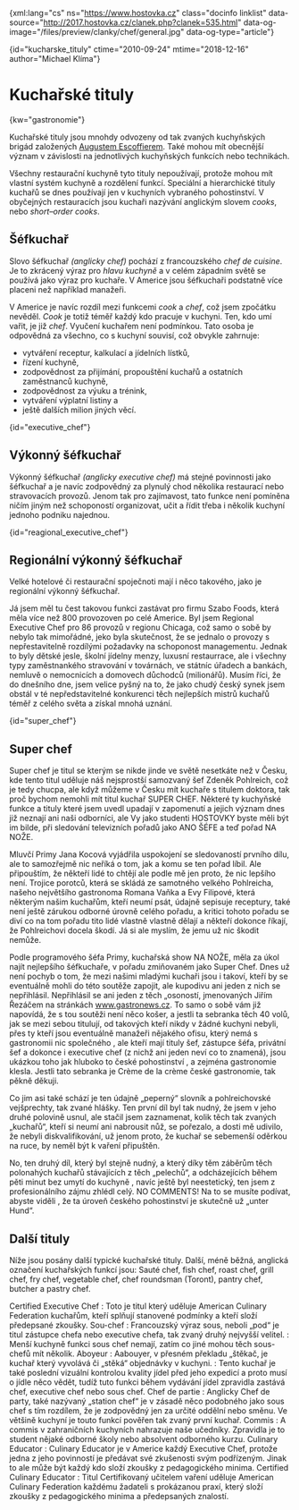 
{xml:lang="cs" ns="https://www.hostovka.cz" class="docinfo linklist" data-source="http://2017.hostovka.cz/clanek.php?clanek=535.html" data-og-image="/files/preview/clanky/chef/general.jpg" data-og-type="article"}

{id="kucharske_tituly" ctime="2010-09-24" mtime="2018-12-16" author="Michael Klíma"}

# Kuchařské tituly

{kw="gastronomie"}

Kuchařské tituly jsou mnohdy odvozeny od tak zvaných kuchyňských brigád založených [Augustem Escoffierem][1]. Také mohou mít obecnější význam v závislosti na jednotlivých kuchyňských funkcích nebo technikách.

Všechny restaurační kuchyně tyto tituly nepoužívají, protože mohou mít vlastní systém kuchyně a rozdělení funkcí. Speciální a hierarchické tituly kuchařů se dnes používají jen v kuchyních vybraného pohostinství. V obyčejných restauracích jsou kuchaři nazývání anglickým slovem _cooks_, nebo _short–order cooks_.

## Šéfkuchař

Slovo šéfkuchař _(anglicky chef)_ pochází z francouzského _chef de cuisine_. Je to zkrácený výraz pro _hlavu kuchyně_ a v celém západním světě se používá jako výraz pro kuchaře. V Americe jsou šéfkuchaři podstatně více placeni než například manažeři.

V Americe je navíc rozdíl mezi funkcemi _cook_ a _chef_, což jsem zpočátku nevěděl. _Cook_ je totiž téměř každý kdo pracuje v kuchyni. Ten, kdo umí vařit, je již _chef_. Vyučení kuchařem není podmínkou. Tato osoba je odpovědná za všechno, co s kuchyní souvisí, což obvykle zahrnuje:

 * vytváření receptur, kalkulací a jídelních lístků,
 * řízení kuchyně,
 * zodpovědnost za přijímání, propouštění kuchařů a ostatních zaměstnanců kuchyně,
 * zodpovědnost za výuku a trénink,
 * vytváření výplatní listiny a
 * ještě dalších milion jiných věcí.

{id="executive_chef"}

## Výkonný šéfkuchař

Výkonný šéfkuchař _(anglicky executive chef)_ má stejné povinnosti jako šéfkuchař a je navíc zodpovědný za plynulý chod několika restaurací nebo stravovacích provozů. Jenom tak pro zajímavost, tato funkce není pomíněna ničím jiným než schopoností organizovat, učit a řídit třeba i několik kuchyní jednoho podniku najednou.

{id="reagional\_executive\_chef"}

## Regionální výkonný šéfkuchař

Velké hotelové či restaurační spoječnoti mají i něco takového, jako je regionální výkonný šéfkuchař.

Já jsem měl tu čest takovou funkci zastávat pro firmu Szabo Foods, která měla více než 800 provozoven po celé Americe. Byl jsem Regional Executive Chef pro 86 provozů v regionu Chicaga, což samo o sobě by nebylo tak mimořádné, jeko byla skutečnost, že se jednalo o provozy s nepřestavitelně rozdílými požadavky na schoponost managementu. Jednak to byly dětské jesle, školní jídelny menzy, luxusní restaurrace, ale i všechny typy zaměstnankého stravování v továrnách, ve státníc úřadech a bankách, nemluvě o nemocnicích a domovech důchodců (milionářů). Musím říci, že do dnešního dne, jsem velice pyšný na to, že jako chudý český synek jsem obstál v té nepředstavitelné konkurenci těch nejlepších mistrů kuchařů téměř z celého světa a získal mnohá uznání.

{id="super_chef"}

## Super chef

Super chef je titul se kterým se nikde jinde ve světě nesetkáte než v Česku, kde tento titul uděluje náš nejsprostší samozvaný šef Zdeněk Pohlreich, což je tedy chucpa, ale když můžeme v Česku mít kuchaře s titulem doktora, tak proč bychom nemohli mít titul kuchař SUPER CHEF. Některé ty kuchyňské funkce a tituly které jsem uvedl upadají v zapomenutí a jejich význam dnes již neznají ani naši odborníci, ale Vy jako studenti HOSTOVKY byste měli být im bilde, při sledování televizních pořadů jako ANO ŠÉFE a teď pořad NA NOŽE.

Mluvčí Primy Jana Kocová vyjádřila uspokojení se sledovaností prvního dílu, ale to samozřejmě nic neříká o tom, jak a komu se ten pořad líbil. Ale připouštím, že někteří lidé to chtějí ale podle mě jen proto, že nic lepšího není. Trojice porotců, která se skládá ze samotného velkého Pohlreicha, našeho největšího gastronoma Romana Vaňka a Evy Filipové, která některým našim kuchařům, kteří neumí psát, údajně sepisuje receptury, také není ještě zárukou odborné úrovně celého pořadu, a kritici tohoto pořadu se diví co na tom pořadu tito lidé vlastně vlastně dělají a někteří dokonce říkají, že Pohlreichovi docela škodí. Já si ale myslím, že jemu už nic škodit nemůže.

Podle programového šéfa Primy, kuchařská show NA NOŽE, měla za úkol najít nejlepšího šéfkuchaře, v pořadu zmiňovaném jako Super Chef. Dnes už není pochyb o tom, že mezi našimi mladými kuchaři jsou i takoví, kteří by se eventuálně mohli do této soutěže zapojit, ale kupodivu ani jeden z nich se nepřihlásil. Nepřihlásil se ani jeden z těch „osoností, jmenovaných Jiřím Řezáčem na stránkách www.gastronews.cz. To samo o sobě vám již napovídá, že s tou soutěži není něco košer, a jestli ta sebranka těch 40 volů, jak se mezi sebou titulují, od takových kteří nikdy v žádné kuchyni nebyli, přes ty kteří jsou eventuálně manažeři nějakého ofisu, který nemá s gastronomii nic společného , ale kteří mají tituly šef, zástupce šéfa, privátní šef a dokonce i executive chef (z nichž ani jeden neví co to znamená), jsou ukázkou toho jak hluboko to české pohostinství , a zejména gastronomie klesla. Jestli tato sebranka je Crème de la crème české gastronomie, tak pěkně děkuji.

Co jim asi také schází je ten údajně „peperný“ slovník a pohlreichovské vejšprechty, tak zvané hlášky. Ten první díl byl tak nudný, že jsem v jeho druhé polovině usnul, ale stačil jsem zaznamenat, kolik těch tak zvaných „kuchařů“, kteří si neumí ani nabrousit nůž, se pořezalo, a dosti mě udivilo, že nebyli diskvalifikování, už jenom proto, že kuchař se sebemenší oděrkou na ruce, by neměl být k vaření připuštěn.

No, ten druhý díl, který byl stejně nudný, a který díky těm záběrům těch polonahých kuchařů stávajících z těch „pelechů“, a odcházejících během pěti minut bez umytí do kuchyně , navíc ještě byl neestetický, ten jsem z profesionálního zájmu zhlédl celý. NO COMMENTS! Na to se musíte podívat, abyste viděli , že ta úroveň českého pohostinství je skutečně už „unter Hund“.

## Další tituly

Níže jsou posány další typické kuchařské tituly. Další, méně běžná, anglická označení kuchařských funkcí jsou: Sauté chef, fish chef, roast chef, grill chef, fry chef, vegetable chef, chef roundsman (Toront), pantry chef, butcher a pastry chef.

Certified Executive Chef
:    Toto je titul který uděluje American Culinary Federation kuchařům, kteří splňují stanovené podmínky a kteří složí předepsané zkoušky.
Sou-chef
:    Francouzský výraz sous, neboli „pod“ je titul zástupce chefa nebo executive chefa, tak zvaný druhý nejvyšší velitel.
:    Menší kuchyně funkci sous chef nemají, zatím co jiné mohou těch sous-chefů mít několik.
Aboyeur
:    Aabouyer, v přesném překladu „štěkač, je kuchař který vyvolává či „stěká“ objednávky v kuchyni.
:    Tento kuchař je také poslední vizuální kontrolou kvality jídel před jeho expedicí a proto musí o jídle něco vědět, tudíž tuto funkci během vydávání jídel zpravidla zastává chef, executive chef nebo sous chef.
Chef de partie
:    Anglicky Chef de party, také nazývaný „station chef“ je v zásadě něco podobného jako sous chef s tím rozdílem, že je zodpovědný jen za určité oddělní nebo směnu. Ve většině kuchyní je touto funkcí pověřen tak zvaný první kuchař.
Commis
:    A commis v zahraničních kuchyních nahrazuje naše učedníky. Zpravidla je to student nějaké odborné školy nebo absolvent odborného kurzu.
Culinary Educator
:    Culinary Educator je v Americe každý Executive Chef, protože jedna z jeho povinností je předávat své zkušenosti svým podřízeným. Jinak to ale může být každý kdo složí zkoušky z pedagogického minima.
Certified Culinary Educator
:    Titul Certifikovaný učitelem vaření uděluje American Culinary Federation každému žadateli s prokázanou praxí, který složí zkoušky z pedagogického minima a předepsaných znalostí.

 [1]: https://cs.wikipedia.org/wiki/Auguste_Escoffier

